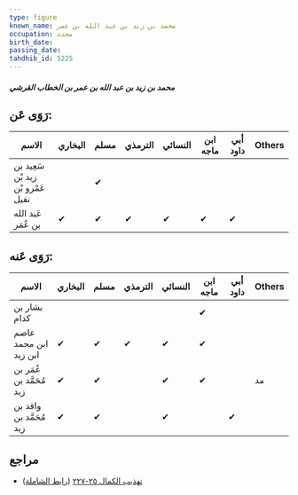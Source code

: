 ```yaml
---
type: figure
known_name: محمد بن زيد بن عبد الله بن عمر
occupation: محدث
birth_date:
passing_date:
tahdhib_id: 5225
---
```

##### محمد بن زيد بن عبد الله بن عمر بن الخطاب القرشي

## رَوَى عَن:
| الاسم                             | البخاري | مسلم | الترمذي | النسائي | ابن ماجه | أبي داود | Others |
| --------------------------------- | ------- | ---- | ------- | ------- | -------- | -------- | ------ |
| سَعِيد بن زيد بْن عَمْرو بْن نفيل |         | ✔    |         |         |          |          |        |
| عَبد الله بن عُمَر                | ✔       | ✔    | ✔       | ✔       | ✔        | ✔        |        |
## رَوَى عَنه:
| الاسم                    | البخاري | مسلم | الترمذي | النسائي | ابن ماجه | أبي داود | Others |
| ------------------------ | ------- | ---- | ------- | ------- | -------- | -------- | ------ |
| بشار بن كدام             |         |      |         |         | ✔        |          |        |
| عاصم ابن محمد ابن زيد    | ✔       | ✔    | ✔       | ✔       | ✔        |          |        |
| عُمَر بن مُحَمَّد بن زيد | ✔       | ✔    |         | ✔       | ✔        |          | مد     |
| واقد بن مُحَمَّد بن زيد  | ✔       | ✔    |         | ✔       |          | ✔        |        |
## مراجع
- [تهذيب الكمال ٢٥-٢٢٧](obsidian://open?vault=Tahdhib-al-Kamal&file=Figures/٥٢٢٥-محمد%20بن%20زيد%20بن%20عبد%20الله%20بن%20عمر%20بن%20الخطاب%20القرشي) ([رابط الشاملة](https://shamela.ws/book/3722/13320))